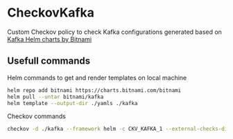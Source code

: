 # CheckovKafka
Custom Checkov policy to check Kafka configurations generated based on [Kafka Helm charts by Bitnami
](https://github.com/bitnami/charts/tree/master/bitnami/kafka)

## Usefull commands

Helm commands to get and render templates on local machine
```sh
helm repo add bitnami https://charts.bitnami.com/bitnami
helm pull --untar bitnami/kafka
helm template --output-dir ./yamls ./kafka
```

Checkov commands
```sh
checkov -d ./kafka --framework helm -c CKV_KAFKA_1 --external-checks-dir ./KafkaPolicy
```